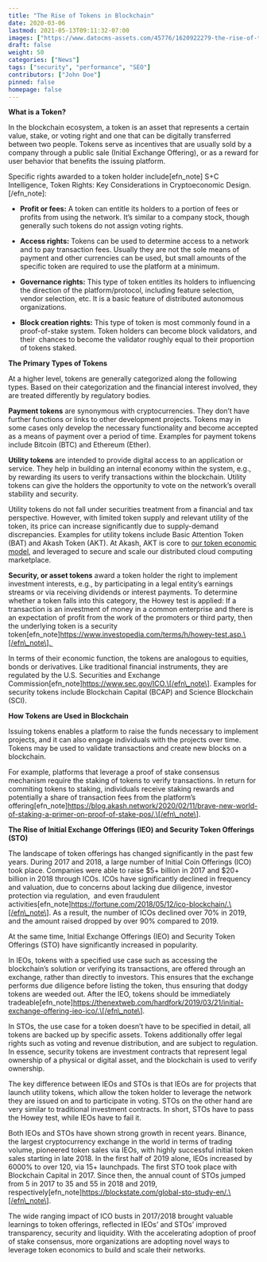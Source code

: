 ```yaml
---
title: "The Rise of Tokens in Blockchain"
date: 2020-03-06
lastmod: 2021-05-13T09:11:32-07:00
images: ["https://www.datocms-assets.com/45776/1620922279-the-rise-of-tokens-in-blockchain.jpg"]
draft: false
weight: 50
categories: ["News"]
tags: ["security", "performance", "SEO"]
contributors: ["John Doe"]
pinned: false
homepage: false
---
```

**What is a Token?**

In the blockchain ecosystem, a token is an asset that represents a certain value, stake, or voting right and one that can be digitally transferred between two people. Tokens serve as incentives that are usually sold by a company through a public sale (Initial Exchange Offering), or as a reward for user behavior that benefits the issuing platform. 

Specific rights awarded to a token holder include\[efn\_note\] S+C Intelligence, Token Rights: Key Considerations in Cryptoeconomic Design.\[/efn\_note\]:  

*   **Profit or fees:** A token can entitle its holders to a portion of fees or profits from using the network. It’s similar to a company stock, though generally such tokens do not assign voting rights.  
    
*   **Access rights:** Tokens can be used to determine access to a network and to pay transaction fees. Usually they are not the sole means of payment and other currencies can be used, but small amounts of the specific token are required to use the platform at a minimum.  
    
*   **Governance rights:** This type of token entitles its holders to influencing the direction of the platform/protocol, including feature selection, vendor selection, etc. It is a basic feature of distributed autonomous organizations.  
    
*   **Block creation rights:** This type of token is most commonly found in a proof-of-stake system. Token holders can become block validators, and their  chances to become the validator roughly equal to their proportion of tokens staked.
    

**The Primary Types of Tokens**

At a higher level, tokens are generally categorized along the following types. Based on their categorization and the financial interest involved, they are treated differently by regulatory bodies.

**Payment tokens** are synonymous with cryptocurrencies. They don’t have further functions or links to other development projects. Tokens may in some cases only develop the necessary functionality and become accepted as a means of payment over a period of time. Examples for payment tokens include Bitcoin (BTC) and Ethereum (Ether).

**Utility tokens** are intended to provide digital access to an application or service. They help in building an internal economy within the system, e.g., by rewarding its users to verify transactions within the blockchain. Utility tokens can give the holders the opportunity to vote on the network’s overall stability and security. 

Utility tokens do not fall under securities treatment from a financial and tax perspective. However, with limited token supply and relevant utility of the token, its price can increase significantly due to supply-demand discrepancies. Examples for utility tokens include Basic Attention Token (BAT) and Akash Token (AKT). At Akash, AKT is core to [our token economic model](https://akash.network/static/akash-econ.pdf), and leveraged to secure and scale our distributed cloud computing marketplace.

**Security, or asset tokens** award a token holder the right to implement investment interests, e.g., by participating in a legal entity’s earnings streams or via receiving dividends or interest payments. To determine whether a token falls into this category, the Howey test is applied: If a transaction is an investment of money in a common enterprise and there is an expectation of profit from the work of the promoters or third party, then the underlying token is a security token\[efn\_note\]https://www.investopedia.com/terms/h/howey-test.asp.\[/efn\_note\]. 

In terms of their economic function, the tokens are analogous to equities, bonds or derivatives. Like traditional financial instruments, they are regulated by the U.S. Securities and Exchange Commission\[efn\_note\]https://www.sec.gov/ICO.\[/efn\_note\]. Examples for security tokens include Blockchain Capital (BCAP) and Science Blockchain (SCI).

**How Tokens are Used in Blockchain**

Issuing tokens enables a platform to raise the funds necessary to implement projects, and it can also engage individuals with the projects over time. Tokens may be used to validate transactions and create new blocks on a blockchain. 

For example, platforms that leverage a proof of stake consensus mechanism require the staking of tokens to verify transactions. In return for commiting tokens to staking, individuals receive staking rewards and potentially a share of transaction fees from the platform’s offering\[efn\_note\]https://blog.akash.network/2020/02/11/brave-new-world-of-staking-a-primer-on-proof-of-stake-pos/.\[/efn\_note\].

**The Rise of Initial Exchange Offerings (IEO) and Security Token Offerings (STO)**

The landscape of token offerings has changed significantly in the past few years. During 2017 and 2018, a large number of Initial Coin Offerings (ICO) took place. Companies were able to raise $5+ billion in 2017 and $20+ billion in 2018 through ICOs. ICOs have significantly declined in frequency and valuation, due to concerns about lacking due diligence, investor protection via regulation,  and even fraudulent activities\[efn\_note\]https://fortune.com/2018/05/12/ico-blockchain/.\[/efn\_note\]. As a result, the number of ICOs declined over 70% in 2019, and the amount raised dropped by over 90% compared to 2019.  

At the same time, Initial Exchange Offerings (IEO) and Security Token Offerings (STO) have significantly increased in popularity. 

In IEOs, tokens with a specified use case such as accessing the blockchain’s solution or verifying its transactions, are offered through an exchange, rather than directly to investors. This ensures that the exchange performs due diligence before listing the token, thus ensuring that dodgy tokens are weeded out. After the IEO, tokens should be immediately tradeable\[efn\_note\]https://thenextweb.com/hardfork/2019/03/21/initial-exchange-offering-ieo-ico/.\[/efn\_note\].

In STOs, the use case for a token doesn’t have to be specified in detail, all tokens are backed up by specific assets. Tokens additionally offer legal rights such as voting and revenue distribution, and are subject to regulation. In essence, security tokens are investment contracts that represent legal ownership of a physical or digital asset, and the blockchain is used to verify ownership.

The key difference between IEOs and STOs is that IEOs are for projects that launch utility tokens, which allow the token holder to leverage the network they are issued on and to participate in voting. STOs on the other hand are very similar to traditional investment contracts. In short, STOs have to pass the Howey test, while IEOs have to fail it.

Both IEOs and STOs have shown strong growth in recent years. Binance, the largest cryptocurrency exchange in the world in terms of trading volume, pioneered token sales via IEOs, with highly successful initial token sales starting in late 2018. In the first half of 2019 alone, IEOs increased by 6000% to over 120, via 15+ launchpads. The first STO took place with Blockchain Capital in 2017. Since then, the annual count of STOs jumped from 5 in 2017 to 35 and 55 in 2018 and 2019, respectively\[efn\_note\]https://blockstate.com/global-sto-study-en/.\[/efn\_note\].

The wide ranging impact of ICO busts in 2017/2018 brought valuable learnings to token offerings, reflected in IEOs’ and STOs’ improved transparency, security and liquidity. With the accelerating adoption of proof of stake consensus, more organizations are adopting novel ways to leverage token economics to build and scale their networks.